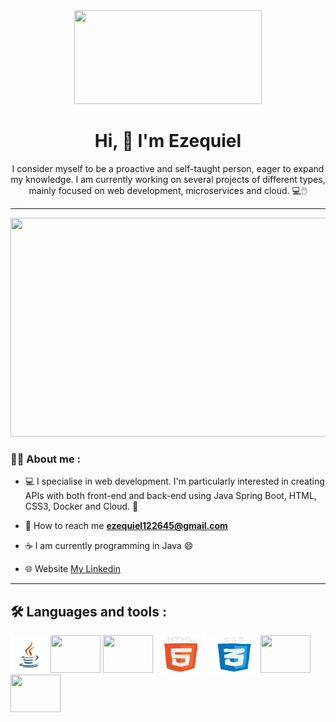 <div id="header-div" align="center">
 <img src="https://cdn.hashnode.com/res/hashnode/image/upload/v1683700802583/872218de-7763-4505-b028-d6b02add66c7.gif?w=1600&h=840&fit=crop&crop=entropy&auto=format,compress&gif-q=60&format=webm" 
      width="300" height="150"  />
  <h1 aling="center"> Hi, 👋 I'm Ezequiel</h1>
   <p aling="center"> I consider myself to be a proactive and self-taught person, eager to expand my knowledge. 
                      I am currently working on several projects of different types, mainly focused on web development, microservices and cloud. 💻🖱️</p>
</div>

---

<div id="header-div" align="center">
 <img src="https://user-images.githubusercontent.com/95478989/198955082-6e78ebb5-e1e4-49f9-8d32-6e5af3984dcd.gif" width="1000" height="350" />
</div>

###  👩‍💻 About me :

 - 💻 I specialise in web development. I'm particularly interested in creating APIs with both front-end and back-end using Java Spring Boot, HTML, CSS3, Docker and Cloud. 🚀

 - 📧 How to reach me **ezequiel122645@gmail.com** 

 - ☕️ I am currently programming in Java 😄

 - 🌐 Website [My Linkedin](https://www.linkedin.com/in/ezequiel-gonzalez777/)







 ---

<div align="left">
 <h2>🛠️ Languages and tools : </h2>
 <img src="https://raw.githubusercontent.com/Deathopex/Deathopex/main/java.gif" width="60" height="60" />
 <img src="https://cdn.dribbble.com/users/2084726/screenshots/11897843/media/f8a268a9e9a4cc3ab7b0c104a0301210.gif" width="80" height="60" />
 <img src="https://media.tenor.com/z3Vqx6hmE5QAAAAC/whale-docker.gif" width="80" height="60" />
 <img src="https://raw.githubusercontent.com/Zenfection/Image/master/2021/06/08-15-55-13-06-00-18-00-html5.gif" width="80" height="60" />
  <img src="https://raw.githubusercontent.com/Zenfection/Image/master/2021/06/08-15-57-53-68747470733a2f2f6d65646961302e67697068792e636f6d2f6d656469612f667345615a6c644e43384131504a336d77702f736f757263652e676966.gif" width="80" height="60" />
 <img src="https://camo.githubusercontent.com/5f84852f5c0e75eeb005ec14df9a23ee8bde15f7769f543728a83ab4adda9d6d/68747470733a2f2f6173736574732e6c656574636f64652e636f6d2f7374617469635f6173736574732f6f74686572732f546f705f53514c5f35302e676966" width="80" height="60" />
 <img src="https://i.pinimg.com/originals/58/11/68/581168252081681aa1fd9fc35dc665b6.gif" width="80" height="60" />
</div>
